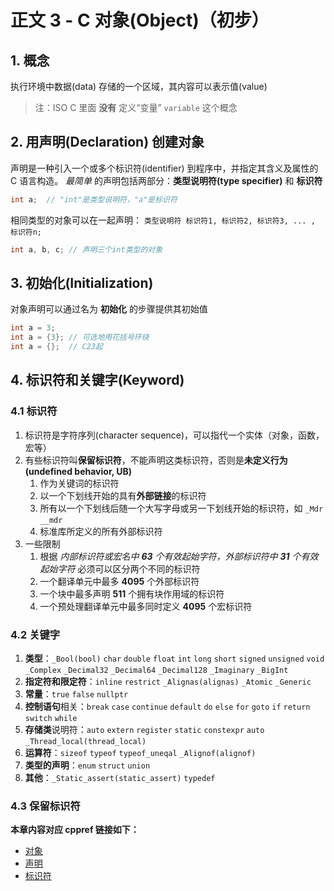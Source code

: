 # 正文 3 - C 对象(Object)（初步）

## 1. 概念

执行环境中数据(data) 存储的一个区域，其内容可以表示值(value)

> 注：ISO C 里面 **没有** 定义“变量” `variable` 这个概念

## 2. 用声明(Declaration) 创建对象

声明是一种引入一个或多个标识符(identifier) 到程序中，并指定其含义及属性的 C 语言构造。
*最简单* 的声明包括两部分：**类型说明符(type specifier)** 和 **标识符**

```c
int a;  // "int"是类型说明符，"a"是标识符
```

相同类型的对象可以在一起声明：
`类型说明符 标识符1, 标识符2, 标识符3, ... , 标识符n;`

```c
int a, b, c; // 声明三个int类型的对象
```

## 3. 初始化(Initialization)

对象声明可以通过名为 **初始化** 的步骤提供其初始值

```c
int a = 3;
int a = {3}; // 可选地用花括号环绕
int a = {};  // C23起
```

## 4. 标识符和关键字(Keyword)

### 4.1 标识符

1. 标识符是字符序列(character sequence)，可以指代一个实体（对象，函数，宏等）
2. 有些标识符叫**保留标识符**，不能声明这类标识符，否则是**未定义行为(undefined behavior, UB)**
   1. 作为关键词的标识符
   2. 以一个下划线开始的具有**外部链接**的标识符
   3. 所有以一个下划线后随一个大写字母或另一下划线开始的标识符，如 `_Mdr` `__mdr`
   4. 标准库所定义的所有外部标识符
3. 一些限制
   1. 根据 *内部标识符或宏名中 **63** 个有效起始字符，外部标识符中 **31** 个有效起始字符* 必须可以区分两个不同的标识符
   2. 一个翻译单元中最多 **4095** 个外部标识符
   3. 一个块中最多声明 **511** 个拥有块作用域的标识符
   4. 一个预处理翻译单元中最多同时定义 **4095** 个宏标识符

### 4.2 关键字

1. **类型**：`_Bool(bool)` `char` `double` `float` `int` `long` `short` `signed` `unsigned` `void` `_Complex` `_Decimal32` `_Decimal64` `_Decimal128` `_Imaginary` `_BigInt`
2. **指定符和限定符**：`inline` `restrict` `_Alignas(alignas)` `_Atomic` `_Generic`
3. **常量**：`true` `false` `nullptr`
4. **控制语句**相关：`break` `case` `continue` `default` `do` `else` `for` `goto` `if` `return` `switch` `while`
5. **存储类**说明符：`auto` `extern` `register` `static` `constexpr` `auto` `_Thread_local(thread_local)`
6. **运算符**：`sizeof` `typeof` `typeof_uneqal` `_Alignof(alignof)`
7. **类型的声明**：`enum` `struct` `union`
8. **其他**：`_Static_assert(static_assert)` `typedef`

### 4.3 保留标识符

**本章内容对应 cppref 链接如下：**

+ [对象](https://zh.cppreference.com/w/c/language/object)
+ [声明](https://zh.cppreference.com/w/c/language/declarations)
+ [标识符](https://zh.cppreference.com/w/c/language/identifier)
